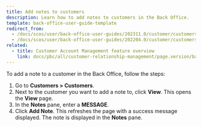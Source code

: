 ```yaml
---
title: Add notes to customers
description: Learn how to add notes to customers in the Back Office.
template: back-office-user-guide-template
redirect_from:
  - /docs/scos/user/back-office-user-guides/202311.0/customer/customers/add-notes-to-customers.html
  - /docs/scos/user/back-office-user-guides/202204.0/customer/customers/add-notes-to-customers.html
related:
  - title: Customer Account Management feature overview
    link: docs/pbc/all/customer-relationship-management/page.version/base-shop/customer-account-management-feature-overview/customer-account-management-feature-overview.html
---
```



To add a note to a customer in the Back Office, follow the steps:

1. Go to **Customers&nbsp;<span aria-label="and then">></span> Customers**.
2. Next to the customer you want to add a note to, click **View**.
    This opens the **View** page.
3. In the **Notes** pane, enter a **MESSAGE**.
4. Click **Add Note**.
    This refreshes the page with a success message displayed. The note is displayed in the **Notes** pane.
